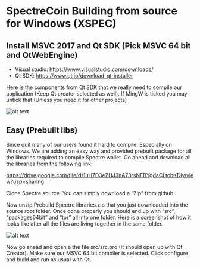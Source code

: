 SpectreCoin Building from source for Windows (XSPEC)
====================================================


Install MSVC 2017 and Qt SDK (Pick MSVC 64 bit and QtWebEngine)
------------

- Visual studio: https://www.visualstudio.com/downloads/
- Qt SDK: https://www.qt.io/download-qt-installer

Here is the components from Qt SDK that we really need to compile our application (Keep Qt creator selected as well). If MingW is ticked you may untick that (Unless you need it for other projects)

![alt text](https://github.com/spectrecoin/spectre/raw/master/doc/Qt%20windows.png)



Easy (Prebuilt libs)
--------------------

Since quit many of our users found it hard to compile. Especially on Windows. We are adding an easy way and provided prebuilt package for all the libraries required to compile Spectre wallet. Go ahead and download all the libraries from the following link:

https://drive.google.com/file/d/1uH7D3eZHJ3nA73rsNFBYgdaCLtcbKDly/view?usp=sharing

Clone Spectre source. You can simply download a “Zip” from github.


Now unzip Prebuild Spectre libraries.zip that you just downloaded into the source root folder. Once done properly you should end up with “src”, “packages64bit” and “tor” all into one folder. Here is a screenshot of how it looks like after all the files are living together in the same folder.

![alt text](https://github.com/spectrecoin/spectre/raw/master/doc/Folder%20stucture.png)

Now go ahead and open a the file src/src.pro (It should open up with Qt Creator). Make sure our MSVC 64 bit compiler is selected. Click configure and build and run as usual with Qt.

